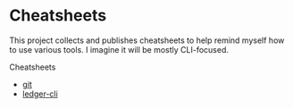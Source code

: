 # Cheatsheets

This project collects and publishes cheatsheets to help remind myself how to
use various tools. I imagine it will be mostly CLI-focused.

Cheatsheets

*   [git](git.md)
*   [ledger-cli](ledgercli.md)
